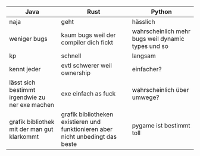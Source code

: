 | Java | Rust | Python |
| --- | --- | --- |
| naja | geht | hässlich |
| weniger bugs | kaum bugs weil der compiler dich fickt | wahrscheinlich mehr bugs weil dynamic types und so |
| kp | schnell | langsam |
| kennt jeder | evtl schwerer weil ownership | einfacher? |
| lässt sich bestimmt irgendwie zu ner exe machen | exe einfach as fuck | wahrscheinlich über umwege? |
| grafik bibliothek mit der man gut klarkommt | grafik bibliotheken existieren und funktionieren aber nicht unbedingt das beste | pygame ist bestimmt toll |
